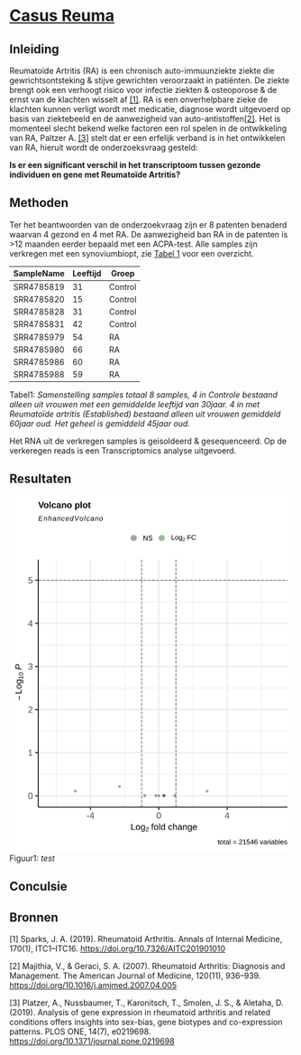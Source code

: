 # [Casus Reuma](https://quantum-coder826.github.io/J2P4casusTranscriptomics/)
## Inleiding
Reumatoïde Artritis (RA) is een chronisch auto-immuunziekte ziekte die gewrichtsontsteking & stijve gewrichten veroorzaakt in patiënten.
De ziekte brengt ook een verhoogt risico voor infectie ziekten & osteoporose & de ernst van de klachten wisselt af [[1]](#1).
RA is een onverhelpbare zieke de klachten kunnen verligt wordt met medicatie, 
diagnose wordt uitgevoerd op basis van ziektebeeld en de aanwezigheid van auto-antistoffen[[2]](#2).
Het is momenteel slecht bekend welke factoren een rol spelen in de ontwikkeling van RA,
Paltzer A. [[3]](#3) stelt dat er een erfelijk verband is in het ontwikkelen van RA, hieruit wordt de onderzoeksvraag gesteld:

**Is er een significant verschil in het transcriptoom tussen gezonde individuen en gene met Reumatoïde Artritis?**

## Methoden
Ter het beantwoorden van de onderzoekvraag zijn er 8 patenten benaderd waarvan 4 gezond en 4 met RA.
De aanwezigheid ban RA in de patenten is >12 maanden eerder bepaald met een ACPA-test.
Alle samples zijn verkregen met een synoviumbiopt, zie [Tabel 1](#Tab1) voor een overzicht.

| SampleName | Leeftijd |  Groep  |
|------------|----------|---------|
| SRR4785819 |    31    | Control |
| SRR4785820 |    15    | Control |
| SRR4785828 |    31    | Control |
| SRR4785831 |    42    | Control |
| SRR4785979 |    54    |   RA    |
| SRR4785980 |    66    |   RA    |
| SRR4785986 |    60    |   RA    |
| SRR4785988 |    59    |   RA    |

<a id="Tab1">Tabel1:</a>
*Samenstelling samples totaal 8 samples, 4 in Controle bestaand alleen uit vrouwen 
met een gemiddelde leeftijd van 30jaar. 4 in met Reumatoïde artritis (Established)
bestaand alleen uit vrouwen gemiddeld 60jaar oud. Het geheel is gemiddeld 45jaar oud.*

Het RNA uit de verkregen samples is geisoldeerd & gesequenceerd. Op de verkeregen reads
is een Transcriptomics analyse uitgevoerd.

## Resultaten

![volcanoplot](./results/VolcanoplotWC.png)
<a id="Fig1">Figuur1:</a>
*test*

## Conculsie

## Bronnen
<a id="1">[1]</a>
Sparks, J. A. (2019). Rheumatoid Arthritis. Annals of Internal Medicine, 170(1), ITC1–ITC16. https://doi.org/10.7326/AITC201901010

<a id="2">[2]</a>
Majithia, V., & Geraci, S. A. (2007). Rheumatoid Arthritis: Diagnosis and Management. The American Journal of Medicine, 120(11), 936–939. https://doi.org/10.1016/j.amjmed.2007.04.005

<a id="3">[3]</a>
Platzer, A., Nussbaumer, T., Karonitsch, T., Smolen, J. S., & Aletaha, D. (2019). Analysis of gene expression in rheumatoid arthritis and related conditions offers insights into sex-bias, gene biotypes and co-expression patterns. PLOS ONE, 14(7), e0219698. https://doi.org/10.1371/journal.pone.0219698